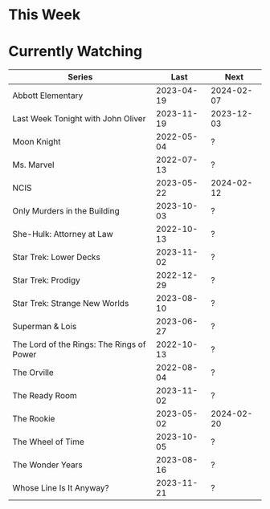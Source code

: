# This Week

# Currently Watching

| Series | Last | Next |
| --- | --- | --- |
| Abbott Elementary | 2023-04-19 | 2024-02-07 |
| Last Week Tonight with John Oliver | 2023-11-19 | 2023-12-03 |
| Moon Knight | 2022-05-04 | ? |
| Ms. Marvel | 2022-07-13 | ? |
| NCIS | 2023-05-22 | 2024-02-12 |
| Only Murders in the Building | 2023-10-03 | ? |
| She-Hulk: Attorney at Law | 2022-10-13 | ? |
| Star Trek: Lower Decks | 2023-11-02 | ? |
| Star Trek: Prodigy | 2022-12-29 | ? |
| Star Trek: Strange New Worlds | 2023-08-10 | ? |
| Superman & Lois | 2023-06-27 | ? |
| The Lord of the Rings: The Rings of Power | 2022-10-13 | ? |
| The Orville | 2022-08-04 | ? |
| The Ready Room | 2023-11-02 | ? |
| The Rookie | 2023-05-02 | 2024-02-20 |
| The Wheel of Time | 2023-10-05 | ? |
| The Wonder Years | 2023-08-16 | ? |
| Whose Line Is It Anyway? | 2023-11-21 | ? |

